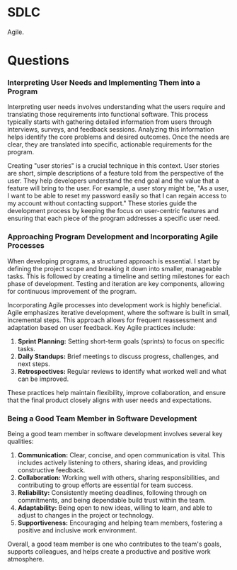 # SDLC
Agile.


# Questions

### Interpreting User Needs and Implementing Them into a Program

Interpreting user needs involves understanding what the users require and translating those requirements into functional software. This process typically starts with gathering detailed information from users through interviews, surveys, and feedback sessions. Analyzing this information helps identify the core problems and desired outcomes. Once the needs are clear, they are translated into specific, actionable requirements for the program.

Creating "user stories" is a crucial technique in this context. User stories are short, simple descriptions of a feature told from the perspective of the user. They help developers understand the end goal and the value that a feature will bring to the user. For example, a user story might be, "As a user, I want to be able to reset my password easily so that I can regain access to my account without contacting support." These stories guide the development process by keeping the focus on user-centric features and ensuring that each piece of the program addresses a specific user need.

### Approaching Program Development and Incorporating Agile Processes

When developing programs, a structured approach is essential. I start by defining the project scope and breaking it down into smaller, manageable tasks. This is followed by creating a timeline and setting milestones for each phase of development. Testing and iteration are key components, allowing for continuous improvement of the program.

Incorporating Agile processes into development work is highly beneficial. Agile emphasizes iterative development, where the software is built in small, incremental steps. This approach allows for frequent reassessment and adaptation based on user feedback. Key Agile practices include:

1. **Sprint Planning:** Setting short-term goals (sprints) to focus on specific tasks.
2. **Daily Standups:** Brief meetings to discuss progress, challenges, and next steps.
3. **Retrospectives:** Regular reviews to identify what worked well and what can be improved.

These practices help maintain flexibility, improve collaboration, and ensure that the final product closely aligns with user needs and expectations.

### Being a Good Team Member in Software Development

Being a good team member in software development involves several key qualities:

1. **Communication:** Clear, concise, and open communication is vital. This includes actively listening to others, sharing ideas, and providing constructive feedback.
2. **Collaboration:** Working well with others, sharing responsibilities, and contributing to group efforts are essential for team success.
3. **Reliability:** Consistently meeting deadlines, following through on commitments, and being dependable build trust within the team.
4. **Adaptability:** Being open to new ideas, willing to learn, and able to adjust to changes in the project or technology.
5. **Supportiveness:** Encouraging and helping team members, fostering a positive and inclusive work environment.

Overall, a good team member is one who contributes to the team's goals, supports colleagues, and helps create a productive and positive work atmosphere.